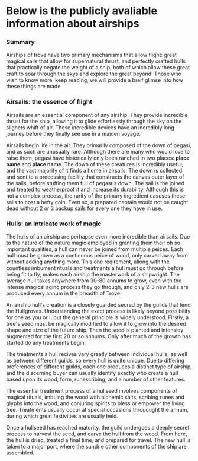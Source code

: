 # Below is the publicly avaliable information about airships

### Summary

Airships of trove have two primary mechanisms that allow flight: great magical sails that allow for supernatural thrust, and perfectly crafted hulls that practically negate the weight of a ship, both of which allow these great craft to soar through the skys and explore the great beyond! Those who wish to know more, keep reading, we will provide a breif glimse into how these things are made

### Airsails: the essence of flight

Airsails are an essential component of any airship. They provide incredible thrust for the ship, allowing it to glide effortlessly through the sky on the slighets whiff of air. These incredible devices have an incredibly long journey before they finally see use in a maiden voyage.

Airsails begin life in the air. They primarily composed of the down of pegasi, and as such are unusually rare. Although there are many who would love to raise them, pegasi have historically only been ranched in two places: **place name** and **place name**. The down of these creatures is incredibly useful, and the vast majority of it finds a home in airsails. The down is collected and sent to a processing facility that constructs the canvas outer layer of the sails, before stuffing them full of pegasus down. The sail is the joined and treated to weatherproof it and increase its durability. Although this is not a complex process, the rarity of the primary ingredient casuses these sails to cost a hefty coin. Even so, a prepared captain would not be caught dead without 2 or 3 backup sails for every one they have in use.

### Hulls: an intricate work of magic

The hulls of an airship are perhapse even more incredible than airsails. Due to the nature of the nature magic employed in granting them their oh so important qualities, a hull can never be joined from multiple peices. Each hull must be grown as a continuous peice of wood, only carved away from without adding anything more. This one reqirement, allong with the countless imbument rituals and treatments a hull must go through before being fit to fly, makes each airship the masterwork of a shipwright. The average hull takes anywhere from 30-80 annums to grow, even with the intense magical aging process they go through, and only 2-3 new hulls are produced every annum in the breadth of Trove.

An airship hull's creation is a closely guarded secred by the guilds that tend the Hullgroves. Understanding the exact process is likely beyond possibility for one as you or I, but the general principle is widely understood. Firstly, a tree's seed must be magically modified to allow it to grow into the desired shape and size of the future ship. Then the seed is planted and intensley augmented for the first 20 or so annums. Only after much of the growth has started do any treatments begin. 

The treatments a hull recives vary greatly between individual hulls, as well as between different guilds, so every hull is quite unique. Due to differing preferences of different guilds, each one produces a distinct type of airship, and the discerning buyer can usually identify exactly who create a hull based upon its wood, form, runescribing, and a number of other features.

The essential treatment process of a hullseed involves components of magical rituals, imbuing the wood with alchemic salts, scribing runes and glyphs into the wood, and conjuring spirits to bless or empower the living tree. Treatments usually occur at special occasions throuought the annum, during which great festivities are usually held.

Once a hullseed has reached maturity, the guild undergoes a deeply secret process to harvest the seed, and carve the hull from the wood. From here, the hull is dried, treated a final time, and prepared for travel. The new hull is taken to a major port, where the sundrie other components of the ship are assembled.
